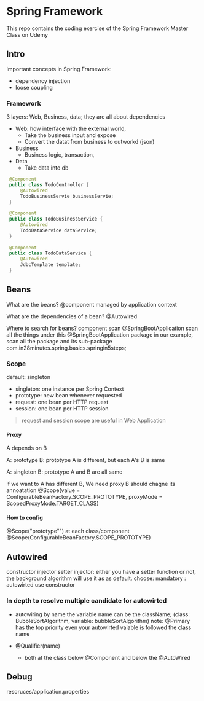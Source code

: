 # Spring Framework
This repo contains the coding exercise of the Spring Framework Master Class on Udemy

## Intro
Important concepts in Spring Framework:
- dependency injection
- loose coupling

### Framework
3 layers: Web, Business, data; they are all about dependencies


- Web: how interface with the external world,
    - Take the business input and expose 
    - Convert the datat from business to outworkd (json)
- Business
    - Business logic, transaction, 
- Data
    - Take data into db
```Java
 @Component
 public class TodoController {
     @Autowired
     TodoBusinessServie businessServie;
 }
 
 @Component
 public class TodoBusinessService {
     @Autowired
     TodoDataService dataService;
 }
 
 @Component
 public class TodoDataService {
     @Autowired
     JdbcTemplate template;
 }
```


## Beans
What are the beans?
@component
managed by application context

What are the dependencies of a bean?
@Autowired

Where to  search for beans?
component scan
@SpringBootApplication
scan all the things under this @SpringBootApplication package
in our example, scan all the package and its sub-package  com.in28minutes.spring.basics.springin5steps;

### Scope
default: singleton
- singleton: one instance per Spring Context
- prototype: new bean whenever requested
- request: one bean per HTTP request
- session: one bean per HTTP session

> request and session scope are useful in Web Application

#### Proxy
A depends on B

A: prototype
B: prototype
A is different, but each A's B is same

A: singleton
B: prototype
A and B are all same

if we want to A has different B, We need proxy
B should chagne its annoatation @Scope(value = ConfigurableBeanFactory.SCOPE_PROTOTYPE,
proxyMode = ScopedProxyMode.TARGET_CLASS)

#### How to config
@Scope("prototype"") at each class/component
@Scope(ConfigurableBeanFactory.SCOPE_PROTOTYPE)

## Autowired
constructor injector
setter injector: either you have a setter function or not, the background algorithm will use it as as default.
choose:
mandatory : autowirted use constructor

### In depth to resolve multiple candidate for autowirted
- autowiring by name
the variable name can be the className; (class: BubbleSortAlgorithm, variable: bubbleSortAlgorithm)
note: @Primary has the top priority even your autowirted vaiable is followed the class name

- @Qualifier(name)
    - both at the class below @Component and below the @AutoWired 



## Debug
resoruces/application.properties


